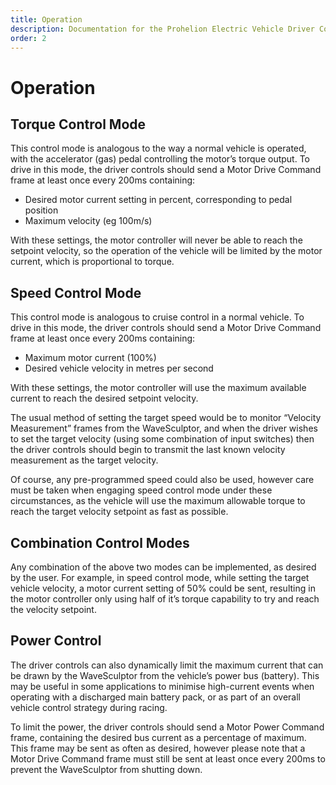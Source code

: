 ```yaml
---
title: Operation
description: Documentation for the Prohelion Electric Vehicle Driver Controls
order: 2
---
```


# Operation

## Torque Control Mode

This control mode is analogous to the way a normal vehicle is operated, with the accelerator (gas) pedal controlling the motor’s torque output.  To drive in this mode, the driver controls should send a Motor Drive Command frame at least once every 200ms containing:

- Desired motor current setting in percent, corresponding to pedal position
- Maximum velocity (eg 100m/s)

With these settings, the motor controller will never be able to reach the setpoint velocity, so the operation of the vehicle will be limited by the motor current, which is proportional to torque.

## Speed Control Mode

This control mode is analogous to cruise control in a normal vehicle.  To drive in this mode, the driver controls should send a Motor Drive Command frame at least once every 200ms containing:

- Maximum motor current (100%)
- Desired vehicle velocity in metres per second

With these settings, the motor controller will use the maximum available current to reach the desired setpoint velocity.

The usual method of setting the target speed would be to monitor “Velocity Measurement” frames from the WaveSculptor, and when the driver wishes to set the target velocity (using some combination of input switches) then the driver controls should begin to transmit the last known velocity measurement as the target velocity.  

Of course, any pre-programmed speed could also be used, however care must be taken when engaging speed control mode under these circumstances, as the vehicle will use the maximum allowable torque to reach the target velocity setpoint as fast as possible.

## Combination Control Modes

Any combination of the above two modes can be implemented, as desired by the user. For example, in speed control mode, while setting the target vehicle velocity, a motor current setting of 50% could be sent, resulting in the motor controller only using half of it’s torque capability to try and reach the velocity setpoint.  

## Power Control

The driver controls can also dynamically limit the maximum current that can be drawn by the WaveSculptor from the vehicle’s power bus (battery).  This may be useful in some applications to minimise high-current events when operating with a discharged main battery pack, or as part of an overall vehicle control strategy during racing.

To limit the power, the driver controls should send a Motor Power Command frame, containing the desired bus current as a percentage of maximum.  This frame may be sent as often as desired, however please note that a Motor Drive Command frame must still be sent at least once every 200ms to prevent the WaveSculptor from shutting down.


